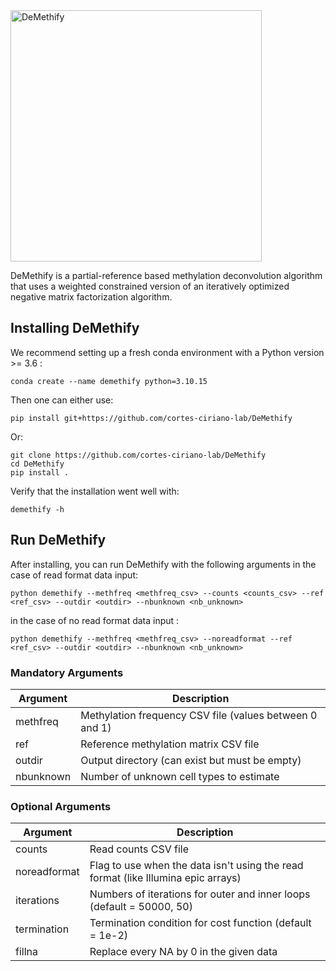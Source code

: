 <img width="402" alt="DeMethify" src="https://user-images.githubusercontent.com/79879340/220681790-e3a7edd0-d54c-4a49-b45a-95dca68c44b7.png">

                                       
DeMethify is a partial-reference based methylation deconvolution algorithm that uses a weighted constrained version of an iteratively optimized negative matrix factorization algorithm. 

## Installing DeMethify

We recommend setting up a fresh conda environment with a Python version >= 3.6 :
```
conda create --name demethify python=3.10.15
```

Then one can either use:
```
pip install git+https://github.com/cortes-ciriano-lab/DeMethify
```

Or:
```
git clone https://github.com/cortes-ciriano-lab/DeMethify
cd DeMethify
pip install .
```

Verify that the installation went well with:

```
demethify -h
```


## Run DeMethify

After installing, you can run DeMethify with the following arguments in the case of read format data input:
```
python demethify --methfreq <methfreq_csv> --counts <counts_csv> --ref <ref_csv> --outdir <outdir> --nbunknown <nb_unknown>
```
in the case of no read format data input :

```
python demethify --methfreq <methfreq_csv> --noreadformat --ref <ref_csv> --outdir <outdir> --nbunknown <nb_unknown>
```

### Mandatory Arguments
Argument|Description
---|---
methfreq|Methylation frequency CSV file (values between 0 and 1)
ref|Reference methylation matrix CSV file
outdir|Output directory (can exist but must be empty)
nbunknown|Number of unknown cell types to estimate 

### Optional Arguments
Argument|Description
---|---
counts|Read counts CSV file
noreadformat|Flag to use when the data isn't using the read format (like Illumina epic arrays)
iterations|Numbers of iterations for outer and inner loops (default = 50000, 50)
termination|Termination condition for cost function (default = 1e-2)
fillna|Replace every NA by 0 in the given data
